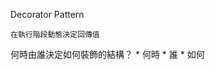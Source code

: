 Decorator Pattern 

    在執行階段動態決定回傳值


何時由誰決定如何裝飾的結構？
    * 何時
    * 誰
    * 如何

[YTLink]:https://www.youtube.com/watch?v=GCraGHx6gso "Decorator Pattern"